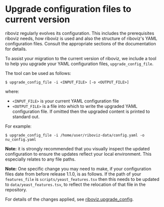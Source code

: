# Upgrade configuration files to current version

riboviz regularly evolves its configuration. This includes the prerequisites riboviz needs, how riboviz is used and also the structure of riboviz's YAML configuration files. Consult the appropriate sections of the documentation for details.

To assist your migration to the current version of riboviz, we include a tool to help you upgrade your YAML configuration files, `upgrade_config_file`.

The tool can be used as follows:

```console
$ upgrade_config_file -i <INPUT_FILE> [-o <OUTPUT_FILE>]
```

where:

* `<INPUT_FILE>` is your current YAML configuration file
* `<OUTPUT_FILE>` is a file into which to write the upgraded YAML configuration file. If omitted then the upgraded content is printed to standard out.

For example:

```console
$ upgrade_config_file -i /home/user/riboviz-data/config.yaml -o nu_config.yaml 
```

**Note:** it is strongly recommended that you visually inspect the updated configuration to ensure the updates reflect your local environment. This especially relates to any file paths.

**Note:** One specific change you may need to make, if your configuration files date from before release 1.1.0, is as follows. If the path of your `features_file` is `scripts/yeast_features.tsv` then this needs to be updated to `data/yeast_features.tsv`, to reflect the relocation of that file in the repository.

For details of the changes applied, see [riboviz.upgrade_config](../../riboviz/upgrade_config.py).
